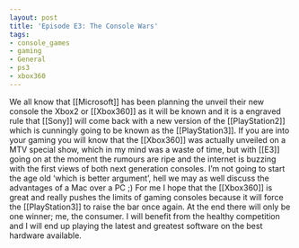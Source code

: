 ```yaml
---
layout: post
title: 'Episode E3: The Console Wars'
tags:
- console_games
- gaming
- General
- ps3
- xbox360
---
```

We all know that [[Microsoft]] has been planning the unveil their new console the Xbox2 or [[Xbox360]] as it will be known and it is a engraved rule that [[Sony]] will come back with a new version of the [[PlayStation2]] which is cunningly going to be known as the [[PlayStation3]].
If you are into your gaming you will know that the [[Xbox360]] was actually unveiled on a MTV special show, which in my mind was a waste of time, but with [[E3]] going on at the moment the rumours are ripe and the internet is buzzing with the first views of both next generation consoles.
I’m not going to start the age old ‘which is better argument’, hell we may as well discuss the advantages of a Mac over a PC ;)
For me I hope that the [[Xbox360]] is great and really pushes the limits of gaming consoles because it will force the [[PlayStation3]] to raise the bar once again. At the end there will only be one winner; me, the consumer. I will benefit from the healthy competition and I will end up playing the latest and greatest software on the best hardware available.
